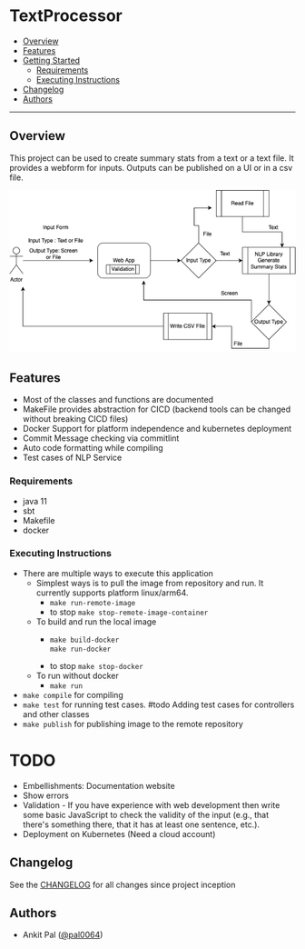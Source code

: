 # TextProcessor


- [Overview](#overview)
- [Features](#features)
- [Getting Started](#getting-started)
    - [Requirements](#requirements)
    - [Executing Instructions](#executing-instructions)
- [Changelog](#changelog)
- [Authors](#authors)
--------------

## Overview
This project can be used to create summary stats from a text or a text file. It provides a 
webform for inputs. Outputs can be published on a UI or in a csv file.

![alt text](docs/images/TextProcessor.drawio.png?raw=true)

## Features
- Most of the classes and functions are documented
- MakeFile provides abstraction for CICD (backend tools can be changed without breaking CICD files) 
- Docker Support for platform independence and kubernetes deployment
- Commit Message checking via commitlint
- Auto code formatting while compiling
- Test cases of NLP Service

### Requirements
- java 11
- sbt
- Makefile
- docker

### Executing Instructions
- There are multiple ways to execute this application
  - Simplest ways is to pull the image from repository and run. It currently supports platform linux/arm64.
    - ```make run-remote-image```
    - to stop ```make stop-remote-image-container```
  - To build and run the local image  
    - ```
      make build-docker
      make run-docker
      ```
    - to stop ```make stop-docker```
  - To run without docker 
    - ```make run```
- ```make compile``` for compiling
- ```make test``` for running test cases. #todo Adding test cases for controllers and other classes
- ```make publish``` for publishing image to the remote repository

# TODO 

- Embellishments:  Documentation website
- Show errors
- Validation - If you have experience with web development then write some basic JavaScript to check the validity of the input (e.g., that there's something there, that it has at least one sentence, etc.).
- Deployment on Kubernetes (Need a cloud account)

## Changelog

See the [CHANGELOG](CHANGELOG.md) for all changes since project inception

## Authors

* Ankit Pal ([@pal0064](http://www.github.com/pal0064)) 

